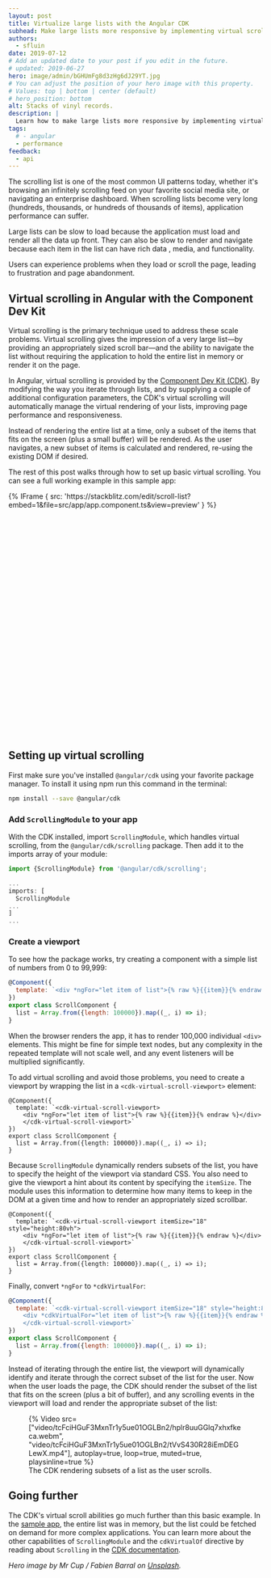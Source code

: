 ```yaml
---
layout: post
title: Virtualize large lists with the Angular CDK
subhead: Make large lists more responsive by implementing virtual scrolling.
authors:
  - sfluin
date: 2019-07-12
# Add an updated date to your post if you edit in the future.
# updated: 2019-06-27
hero: image/admin/bGHUmFg8d3zHg6dJ29YT.jpg
# You can adjust the position of your hero image with this property.
# Values: top | bottom | center (default)
# hero_position: bottom
alt: Stacks of vinyl records.
description: |
  Learn how to make large lists more responsive by implementing virtual scrolling with the Angular Component Dev Kit.
tags:
  # - angular
  - performance
feedback:
  - api
---
```


The scrolling list is one of the most common UI patterns today, whether it's browsing an infinitely scrolling feed on your favorite social media site, or navigating an enterprise dashboard. When scrolling lists become very long (hundreds, thousands, or hundreds of thousands of items), application performance can suffer.

Large lists can be slow to load because the application must load and render all the data up front. They can also be slow to render and navigate because each item in the list can have rich data , media, and functionality.

Users can experience problems when they load or scroll the page, leading to frustration and page abandonment.

## Virtual scrolling in Angular with the Component Dev Kit
Virtual scrolling is the primary technique used to address these scale problems. Virtual scrolling gives the impression of a very large list—by providing an appropriately sized scroll bar—and the ability to navigate the list without requiring the application to hold the entire list in memory or render it on the page.

In Angular, virtual scrolling is provided by the [Component Dev Kit (CDK)](https://material.angular.io/cdk/categories). By modifying the way you iterate through lists, and by supplying a couple of additional configuration parameters, the CDK's virtual scrolling will automatically manage the virtual rendering of your lists, improving page performance and responsiveness.

Instead of rendering the entire list at a time, only a subset of the items that fits on the screen (plus a small buffer) will be rendered. As the user navigates, a new subset of items is calculated and rendered, re-using the existing DOM if desired.

The rest of this post walks through how to set up basic virtual scrolling. You can see a full working example in this sample app:

<div class="glitch-embed-wrap" style="height: 480px; width: 100%;">
  {% IFrame {
    src: 'https://stackblitz.com/edit/scroll-list?embed=1&file=src/app/app.component.ts&view=preview'
  } %}
</div>

## Setting up virtual scrolling
First make sure you've installed `@angular/cdk` using your favorite package manager. To install it using npm run this command in the terminal:

```bash
npm install --save @angular/cdk
```

### Add `ScrollingModule` to your app
With the CDK installed, import `ScrollingModule`, which handles virtual scrolling, from the `@angular/cdk/scrolling` package. Then add it to the imports array of your module:

```js
import {ScrollingModule} from '@angular/cdk/scrolling';

...
imports: [
  ScrollingModule
...
]
...
```

### Create a viewport
To see how the package works, try creating a component with a simple list of numbers from 0 to 99,999:

```js
@Component({
  template: `<div *ngFor="let item of list">{% raw %}{{item}}{% endraw %}</div>`
})
export class ScrollComponent {
  list = Array.from({length: 100000}).map((_, i) => i);
}
```

When the browser renders the app, it has to render 100,000 individual `<div>` elements. This might be fine for simple text nodes, but any complexity in the repeated template will not scale well, and any event listeners will be multiplied significantly.

To add virtual scrolling and avoid those problems, you need to create a viewport by wrapping the list in a `<cdk-virtual-scroll-viewport>` element:

```js/1-3
@Component({
  template: `<cdk-virtual-scroll-viewport>
    <div *ngFor="let item of list">{% raw %}{{item}}{% endraw %}</div>
    </cdk-virtual-scroll-viewport>`
})
export class ScrollComponent {
  list = Array.from({length: 100000}).map((_, i) => i);
}
```

Because `ScrollingModule` dynamically renders subsets of the list, you have to specify the height of the viewport via standard CSS. You also need to give the viewport a hint about its content by specifying the `itemSize`. The module uses this information to determine how many items to keep in the DOM at a given time and how to render an appropriately sized scrollbar.

```js/1
@Component({
  template: `<cdk-virtual-scroll-viewport itemSize="18" style="height:80vh">
    <div *ngFor="let item of list">{% raw %}{{item}}{% endraw %}</div>
    </cdk-virtual-scroll-viewport>`
})
export class ScrollComponent {
  list = Array.from({length: 100000}).map((_, i) => i);
}
```

Finally, convert `*ngFor` to `*cdkVirtualFor`:

```js
@Component({
  template: `<cdk-virtual-scroll-viewport itemSize="18" style="height:80vh">
    <div *cdkVirtualFor="let item of list">{% raw %}{{item}}{% endraw %}</div>
    </cdk-virtual-scroll-viewport>`
})
export class ScrollComponent {
  list = Array.from({length: 100000}).map((_, i) => i);
}
```

 Instead of iterating through the entire list, the viewport will dynamically identify and iterate through the correct subset of the list for the user. Now when the user loads the page, the CDK should render the subset of the list that fits on the screen (plus a bit of buffer), and any scrolling events in the viewport will load and render the appropriate subset of the list:

<figure>
  {% Video
    src=["video/tcFciHGuF3MxnTr1y5ue01OGLBn2/hplr8uuGGlq7xhxfkeca.webm", "video/tcFciHGuF3MxnTr1y5ue01OGLBn2/tVvS430R28iEmDEGLewX.mp4"],
    autoplay=true,
    loop=true,
    muted=true,
    playsinline=true
  %}
  <figcaption>
    The CDK rendering subsets of a list as the user scrolls.
  </figcaption>
</figure>

## Going further
The CDK's virtual scroll abilities go much further than this basic example. In the [sample app](https://stackblitz.com/edit/scroll-list?file=src/app/app.component.ts), the entire list was in memory, but the list could be fetched on demand for more complex applications. You can learn more about the other capabilities of `ScrollingModule` and the `cdkVirtualOf` directive by reading about `Scrolling` in the [CDK documentation](https://material.angular.io/cdk/scrolling/overview).

_Hero image by Mr Cup / Fabien Barral on [Unsplash](https://unsplash.com/photos/o6GEPQXnqMY)._
